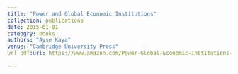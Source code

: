 ```yaml
---
title: "Power and Global Economic Institutions"
collection: publications
date: 2015-01-01
cateogry: books
authors: "Ayse Kaya"
venue: "Cambridge University Press"
url_pdf:url: https://www.amazon.com/Power-Global-Economic-Institutions-Ayse/dp/1107544068/

---
```

